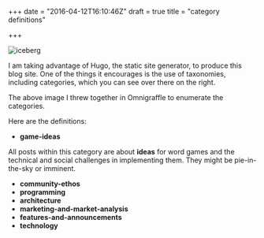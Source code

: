 +++
date = "2016-04-12T16:10:46Z"
draft = true
title = "category definitions"

+++

![iceberg](/images/categories.png)

I am taking advantage of Hugo, the static site generator, to produce this blog site.  One of the things it encourages is the use of taxonomies, including categories, which you can see over there on the right.  

The above image I threw together in Omnigraffle to enumerate the categories.  

Here are the definitions:

  - **game-ideas**

All posts within this category are about **ideas** for word games and the technical and social challenges in implementing them.  They might be pie-in-the-sky or imminent.  

  - **community-ethos** 
  - **programming** 
  - **architecture**
  - **marketing-and-market-analysis**
  - **features-and-announcements**
  - **technology**

